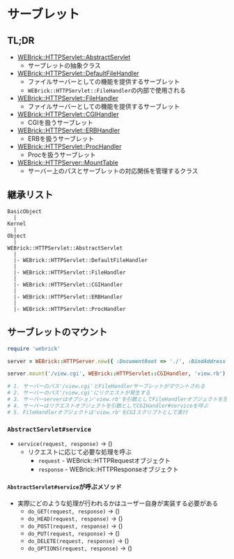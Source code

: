 # サーブレット
## TL;DR
- [WEBrick::HTTPServlet::AbstractServlet](https://docs.ruby-lang.org/ja/2.7.0/class/WEBrick=3a=3aHTTPServlet=3a=3aAbstractServlet.html)
  - サーブレットの抽象クラス
- [WEBrick::HTTPServlet::DefaultFileHandler](https://docs.ruby-lang.org/ja/2.7.0/class/WEBrick=3a=3aHTTPServlet=3a=3aDefaultFileHandler.html)
  - ファイルサーバーとしての機能を提供するサーブレット
  - `WEBrick::HTTPServlet::FileHandler`の内部で使用される
- [WEBrick::HTTPServlet::FileHandler](https://docs.ruby-lang.org/ja/2.7.0/class/WEBrick=3a=3aHTTPServlet=3a=3aFileHandler.html)
  - ファイルサーバーとしての機能を提供するサーブレット
- [WEBrick::HTTPServlet::CGIHandler](https://docs.ruby-lang.org/ja/2.7.0/class/WEBrick=3a=3aHTTPServlet=3a=3aCGIHandler.html)
  - CGIを扱うサーブレット
- [WEBrick::HTTPServlet::ERBHandler](https://docs.ruby-lang.org/ja/2.7.0/class/WEBrick=3a=3aHTTPServlet=3a=3aERBHandler.html)
  - ERBを扱うサーブレット
- [WEBrick::HTTPServlet::ProcHandler](https://docs.ruby-lang.org/ja/2.7.0/class/WEBrick=3a=3aHTTPServlet=3a=3aProcHandler.html)
  - Procを扱うサーブレット
- [WEBrick::HTTPServer::MountTable](https://docs.ruby-lang.org/ja/2.7.0/class/WEBrick=3a=3aHTTPServer=3a=3aMountTable.html)
  - サーバー上のパスとサーブレットの対応関係を管理するクラス

## 継承リスト
```
BasicObject
  |
Kernel
  |
Object
  |
WEBrick::HTTPServlet::AbstractServlet
  |
  |- WEBrick::HTTPServlet::DefaultFileHandler
  |
  |- WEBrick::HTTPServlet::FileHandler
  |
  |- WEBrick::HTTPServlet::CGIHandler
  |
  |- WEBrick::HTTPServlet::ERBHandler
  |
  |- WEBrick::HTTPServlet::ProcHandler
```

## サーブレットのマウント
```ruby
require 'webrick'

server = WEBrick::HTTPServer.new({ :DocumentRoot => './', :BindAddress => '127.0.0.1', :Port => 12345 })

server.mount('/view.cgi', WEBrick::HTTPServlet::CGIHandler, 'view.rb')

# 1. サーバーのパス'/view.cgi'とFileHandlerサーブレットがマウントされる
# 2. サーバーのパス'/view.cgi'にリクエストが発生する
# 3. サーバーserverはオプション'view.rb'を引数としてFileHandlerオブジェクトを生成
# 4. サーバーはリクエストオブジェクトを引数としてCGIHandler#serviceを呼ぶ
# 5. FileHandlerオブジェクトは'view.rb'をCGIスクリプトとして実行
```

### `AbstractServlet#service`
- `service(request, response)` -> ()
  - リクエストに応じて必要な処理を呼ぶ
    - `request` - WEBrick::HTTPRequestオブジェクト
    - `response` - WEBrick::HTTPResponseオブジェクト

#### `AbstractServlet#service`が呼ぶメソッド
- 実際にどのような処理が行われるかはユーザー自身が実装する必要がある
  - `do_GET(request, response)` -> ()
  - `do_HEAD(request, response)` -> ()
  - `do_POST(request, response)` -> ()
  - `do_PUT(request, response)` -> ()
  - `do_DELETE(request, response)` -> ()
  - `do_OPTIONS(request, response)` -> ()
